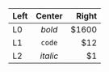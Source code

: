 | Left |  Center  | Right |
|:-----|:--------:|------:|
| L0   |  *bold*  | $1600 |
| L1   |  `code`  |   $12 |
| L2   | _italic_ |    $1 |